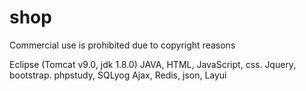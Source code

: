 # shop

Commercial use is prohibited due to copyright reasons

Eclipse (Tomcat v9.0, jdk 1.8.0) 
JAVA, HTML, JavaScript, css.
Jquery, bootstrap.
phpstudy, SQLyog
Ajax, Redis, json, Layui
